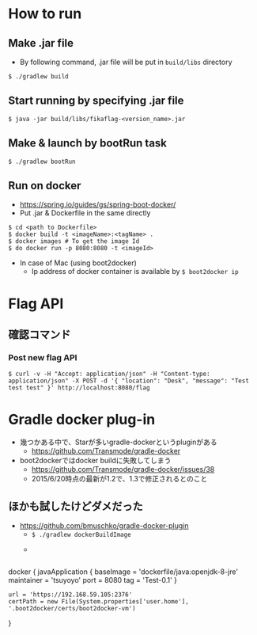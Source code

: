 # How to run

## Make .jar file

- By following command, .jar file will be put in ```build/libs``` directory

```
$ ./gradlew build
```

## Start running by specifying .jar file

```
$ java -jar build/libs/fikaflag-<version_name>.jar
```

## Make & launch by bootRun task

```
$ ./gradlew bootRun
```

## Run on docker

- https://spring.io/guides/gs/spring-boot-docker/
- Put .jar & Dockerfile in the same directly

```
$ cd <path to Dockerfile>
$ docker build -t <imageName>:<tagName> .
$ docker images # To get the image Id
$ do docker run -p 8080:8080 -t <imageId>
```

- In case of Mac (using boot2docker)
  - Ip address of docker container is available by ```$ boot2docker ip```

# Flag API

## 確認コマンド

### Post new flag API

```
$ curl -v -H "Accept: application/json" -H "Content-type: application/json" -X POST -d '{ "location": "Desk", "message": "Test test test" }' http://localhost:8080/flag
```

# Gradle docker plug-in
- 幾つかある中で、Starが多いgradle-dockerというpluginがある
  - https://github.com/Transmode/gradle-docker
- boot2dockerではdocker buildに失敗してしまう
  - https://github.com/Transmode/gradle-docker/issues/38
  - 2015/6/20時点の最新が1.2で、1.3で修正されるとのこと

## ほかも試したけどダメだった
- https://github.com/bmuschko/gradle-docker-plugin
  - ```$ ./gradlew dockerBuildImage```
  - ```$  ./gradlew dockerBuildImage -DdockerServerUrl=https://192.168.59.105:2356 -DdockerCertPath=~/.boot2docker/certs/boot2docker-vm/
```
```
docker {
    javaApplication {
        baseImage = 'dockerfile/java:openjdk-8-jre'
        maintainer = 'tsuyoyo'
        port = 8080
        tag = 'Test-0.1'
    }

    url = 'https://192.168.59.105:2376'
    certPath = new File(System.properties['user.home'], '.boot2docker/certs/boot2docker-vm')
}
```